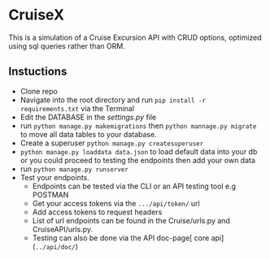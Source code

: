 # CruiseX
This is a simulation of a Cruise Excursion API with CRUD options, optimized using sql queries rather than ORM.


## Instuctions
 - Clone repo 
 - Navigate into the root directory and run `pip install -r requirements.txt` via the Terminal
 - Edit the DATABASE in the _settings.py_ file
 - run `python manage.py makemigrations` then `python mannage.py migrate` to move all data tables to your        database.
 - Create a superuser `python manage.py createsuperuser`
 - `python manage.py loaddata data.json` to load default data into your db or you could proceed to testing the endpoints then add your own data
 - run `python manage.py runserver`
 - Test your endpoints.
    - Endpoints can be tested via the CLI or an API testing tool e.g POSTMAN
    - Get your access tokens via the `.../api/token/` url
    - Add access tokens to request headers 
    - List of url endpoints can be found in the Cruise/urls.py and CruiseAPI/urls.py.
    - Testing can also be done via the API doc-page[ core api] (`../api/doc/`)

 